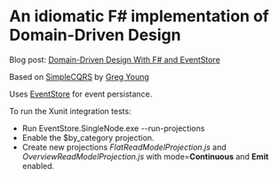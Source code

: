 # An idiomatic F# implementation of Domain-Driven Design

Blog post: [Domain-Driven Design With F# and EventStore](http://gorodinski.com/blog/2013/02/17/domain-driven-design-with-fsharp-and-eventstore/)

Based on [SimpleCQRS](https://github.com/gregoryyoung/m-r) by [Greg Young](http://goodenoughsoftware.net/)

Uses [EventStore](http://geteventstore.com/) for event persistance.

To run the Xunit integration tests:

* Run EventStore.SingleNode.exe --run-projections
* Enable the $by_category projection.
* Create new projections *FlatReadModelProjection.js* and *OverviewReadModelProjection.js* with mode=**Continuous** and **Emit** enabled.